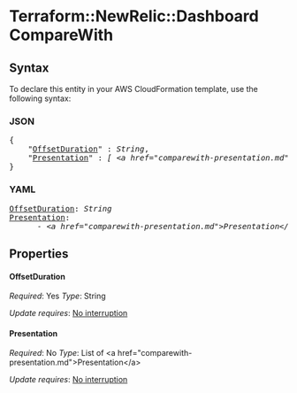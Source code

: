 # Terraform::NewRelic::Dashboard CompareWith

## Syntax

To declare this entity in your AWS CloudFormation template, use the following syntax:

### JSON

<pre>
{
    "<a href="#offsetduration" title="OffsetDuration">OffsetDuration</a>" : <i>String</i>,
    "<a href="#presentation" title="Presentation">Presentation</a>" : <i>[ &lt;a href=&#34;comparewith-presentation.md&#34;&gt;Presentation&lt;/a&gt;, ... ]</i>
}
</pre>

### YAML

<pre>
<a href="#offsetduration" title="OffsetDuration">OffsetDuration</a>: <i>String</i>
<a href="#presentation" title="Presentation">Presentation</a>: <i>
      - &lt;a href=&#34;comparewith-presentation.md&#34;&gt;Presentation&lt;/a&gt;</i>
</pre>

## Properties

#### OffsetDuration

_Required_: Yes
_Type_: String

_Update requires_: [No interruption](https://docs.aws.amazon.com/AWSCloudFormation/latest/UserGuide/using-cfn-updating-stacks-update-behaviors.html#update-no-interrupt)

#### Presentation

_Required_: No
_Type_: List of &lt;a href=&#34;comparewith-presentation.md&#34;&gt;Presentation&lt;/a&gt;

_Update requires_: [No interruption](https://docs.aws.amazon.com/AWSCloudFormation/latest/UserGuide/using-cfn-updating-stacks-update-behaviors.html#update-no-interrupt)

